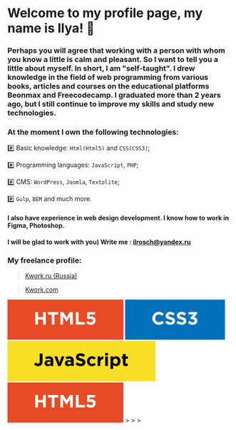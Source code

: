 # Welcome to my profile page, my name is Ilya! 👋
### Perhaps you will agree that working with a person with whom you know a little is calm and pleasant. So I want to tell you a little about myself. In short, I am "self-taught". I drew knowledge in the field of web programming from various books, articles and courses on the educational platforms Beonmax and Freecodecamp. I graduated more than 2 years ago, but I still continue to improve my skills and study new technologies.


### At the moment I own the following technologies:

:hash: Basic knowledge: `Html(Html5)` and `CSS(CSS3)`; </br>

:hash: 	Programming languages: `JavaScript`, `PHP`; </br>

:hash:  CMS: `WordPress`, `Joomla`, `Textolite`; </br>

:hash:  `Gulp`, `BEM` and much more. </br>

#### I also have experience in web design development. I know how to work in Figma, Photoshop.
#### I will be glad to work with you) Write me : ilrosch@yandex.ru

### My freelance profile:
> [Kwork.ru (Russia)](https://kwork.ru/user/_ilrosch_) </br>

> [Kwork.com](https://kwork.com/user/_ilrosch_)
><div>
  <img src="https://github.com/ilrosch/ilrosch/blob/main/icons/html.svg" title="HTML5" alt="HTML5" width="auto" height="auto"/>
  <img src="https://github.com/ilrosch/ilrosch/blob/main/icons/css.svg" title="CSS3" alt="CSS3" width="auto" height="auto"/>
  <img src="https://github.com/ilrosch/ilrosch/blob/main/icons/js.svg" title="JavaScript" alt="JavaScript" width="auto" height="auto"/>
  <img src="https://github.com/ilrosch/ilrosch/blob/main/icons/html.svg" title="PHP" alt="PHP" width="auto" height="auto"/>
  </div>
> 
>
>



